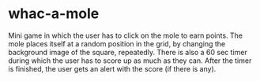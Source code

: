 # whac-a-mole

Mini game in which the user has to click on the mole to earn points. The mole places itself at a random position in the grid, by changing the background image of the square, repeatedly. There is also a 60 sec timer during which the user has to score up as much as they can. After the timer is finished, the user gets an alert with the score (if there is any).
